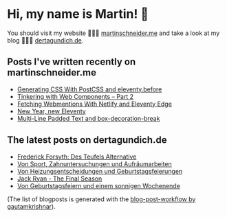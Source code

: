 # Hi, my name is Martin! 👋 
You should visit my website 👨🏼‍💻  [martinschneider.me](https://martinschneider.me) and take a look at my blog 🤷🏼‍♂️ [dertagundich.de](https://www.dertagundich.de).

## Posts I've written recently on martinschneider.me
<!-- MSME-POST-LIST:START -->
- [Generating CSS With PostCSS and eleventy.before](https://martinschneider.me/articles/generating-css-with-postcss-and-eleventy-before/)
- [Tinkering with Web Components – Part 2](https://martinschneider.me/articles/tinkering-with-web-components-part-2/)
- [Fetching Webmentions With Netlify and Eleventy Edge](https://martinschneider.me/articles/fetching-webmentions-with-netlify-and-eleventy-edge/)
- [New Year, new Eleventy](https://martinschneider.me/articles/new-year-new-eleventy/)
- [Multi-Line Padded Text and box-decoration-break](https://martinschneider.me/articles/multi-line-padded-text-and-box-decoration-break/)
<!-- MSME-POST-LIST:END -->

## The latest posts on dertagundich.de
<!-- DTUI-POST-LIST:START -->
- [Frederick Forsyth: Des Teufels Alternative](https://www.dertagundich.de/blog/2023/09/frederick-forsyth-des-teufels-alternative)
- [Von Sport, Zahnuntersuchungen und Aufräumarbeiten](https://www.dertagundich.de/blog/2023/09/von-sport-zahnuntersuchungen-und-aufraumarbeiten)
- [Von Heizungsentscheidungen und Geburtstagsfeierungen](https://www.dertagundich.de/blog/2023/08/von-heizungsentscheidungen-und-geburtstagsfeierungen)
- [Jack Ryan - The Final Season](https://www.dertagundich.de/blog/2023/08/jack-ryan-the-final-season)
- [Von Geburtstagsfeiern und einem sonnigen Wochenende](https://www.dertagundich.de/blog/2023/08/von-geburtstagsfeiern-und-einem-sonnigen-wochenende)
<!-- DTUI-POST-LIST:END -->

(The list of blogposts is generated with the [blog-post-workflow by gautamkrishnar](https://github.com/gautamkrishnar/blog-post-workflow)).
